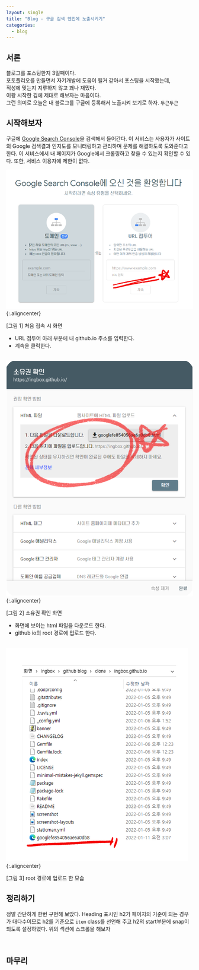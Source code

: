 ```yaml
---
layout: single
title: "Blog - 구글 검색 엔진에 노출시키기"
categories:
  - blog
---
```


<style>img.aligncenter{display:block;margin:0 auto}</style>

## 서론
블로그를 포스팅한지 3일째이다. <br> 포토폴리오를 만들면서 자기개발에 도움이 될거 같아서 포스팅을 시작했는데, <br>적성에 맞는지 지루하지 않고 꽤나 재밌다.<br> 이왕 시작한 김에 제대로 해보자는 마음이다. <br>
그런 의미로 오늘은 내 블로그를 구글에 등록해서 노출시켜 보기로 하자. <font size=2>두근두근</font> 


## 시작해보자

구글에 [Google Search Console](https://search.google.com/search-console/welcome?utm_source=about-page)을 검색해서 들어간다. 이 서비스는 사용자가 사이트의 Google 검색결과 인지도를 모니터링하고 관리하며 문제를 해결하도록 도와준다고 한다. 이 서비스에서 내 페이지가 Google에서 크롤링하고 찾을 수 있는지 확인할 수 있다. 또한, 서비스 이용자에 제한이 없다. 


![](/assets/images/posting/blog_google/picture1.png){:.aligncenter}
<figcaption> [그림 1] 처음 접속 시 화면</figcaption> 

* URL 접두어 아래 부분에 내 github.io 주소를 입력한다.
* 계속을 클릭한다.
<br><br>

![](/assets/images/posting/blog_google/picture2.png){:.aligncenter}
<figcaption> [그림 2] 소유권 확인 화면</figcaption> 

* 화면에 보이는 html 파일을 다운로드 한다.
* github io의 root 경로에 업로드 한다.
<br><br>

![](/assets/images/posting/blog_google/picture3.png){:.aligncenter}
<figcaption> [그림 3] root 경로에 업로드 한 모습</figcaption>







## 정리하기

정말 간단하게 한번 구현해 보았다. Heading 표시인 h2가 페이지의 기준이 되는 경우가 대다수이므로 h2를 기준으로 `item` class를 선언해 주고 h2의 start부분에 snap이 되도록 설정하였다. 위의 섹션에 스크롤을 해보자

<br>

## 마무리

